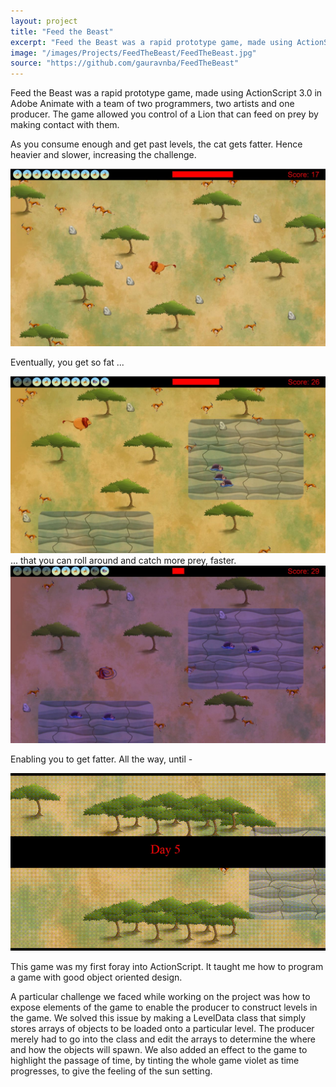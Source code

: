 ```yaml
---
layout: project
title: "Feed the Beast"
excerpt: "Feed the Beast was a rapid prototype game, made using ActionScript 3.0 in Adobe Animate with a team of two programmers, two artists and one producer."
image: "/images/Projects/FeedTheBeast/FeedTheBeast.jpg"
source: "https://github.com/gauravnba/FeedTheBeast"
---
```


Feed the Beast was a rapid prototype game, made using ActionScript 3.0 in Adobe Animate with a team of two programmers, two artists and one producer. The game allowed you control of a Lion that can feed on prey by making contact with them.

As you consume enough and get past levels, the cat gets fatter. Hence heavier and slower, increasing the challenge.
<div class="image main"><img src="/images/Projects/FeedTheBeast/FeedTheBeastLevel2.jpg"/></div>

Eventually, you get so fat ...
<div class="image main"><img src="/images/Projects/FeedTheBeast/FeedTheBeastLevel3.jpg"/></div>
... that you can roll around and catch more prey, faster.
<div class="image main"><img src="/images/Projects/FeedTheBeast/FeedTheBeastLevel3_rolling.jpg"/></div>

Enabling you to get fatter. All the way, until -
<div class="image main"><img src="/images/Projects/FeedTheBeast/FeedTheBeast_FinalLevel.gif"/></div>

This game was my first foray into ActionScript. It taught me how to program a game with good object oriented design.

A particular challenge we faced while working on the project was how to expose elements of the game to enable the producer to construct levels in the game. We solved this issue by making a LevelData class that simply stores arrays of objects to be loaded onto a particular level. The producer merely had to go into the class and edit the arrays to determine the where and how the objects will spawn. We also added an effect to the game to highlight the passage of time, by tinting the whole game violet as time progresses, to give the feeling of the sun setting.